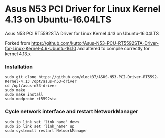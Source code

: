 # Asus N53 PCI Driver for Linux Kernel 4.13 on Ubuntu-16.04LTS
Asus N53 PCI RT5592STA Driver for Linux Kernel 4.13 on Ubuntu-16.04LTS

Forked from https://github.com/kuttor/Asus-N53-PCU-RT5592STA-Driver-for-Linux-Kernel-4.6-Ubuntu-16.10 and altered to compile correctly for kernel 4.13.x

### Installation
    sudo git clone https://github.com/elock37/ASUS-N53-PCI-Driver-RT5592-Kernel-4.13 /opt/asus-n53-driver 
    cd /opt/asus-n53-driver
    sudo make
    sudo make install
    sudo modprobe rt5592sta

### Cycle network interface and restart NetworkManager 
    sudo ip link set 'link_name' down
    sudo ip link set 'link_name' up
    sudo systemctl restart NetworkManager

